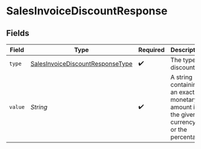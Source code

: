 # SalesInvoiceDiscountResponse


## Fields

| Field                                                                                           | Type                                                                                            | Required                                                                                        | Description                                                                                     | Example                                                                                         |
| ----------------------------------------------------------------------------------------------- | ----------------------------------------------------------------------------------------------- | ----------------------------------------------------------------------------------------------- | ----------------------------------------------------------------------------------------------- | ----------------------------------------------------------------------------------------------- |
| `type`                                                                                          | [SalesInvoiceDiscountResponseType](../../models/components/SalesInvoiceDiscountResponseType.md) | :heavy_check_mark:                                                                              | The type of discount.                                                                           | amount                                                                                          |
| `value`                                                                                         | *String*                                                                                        | :heavy_check_mark:                                                                              | A string containing an exact monetary amount in the given currency, or the percentage.          | 10.00                                                                                           |